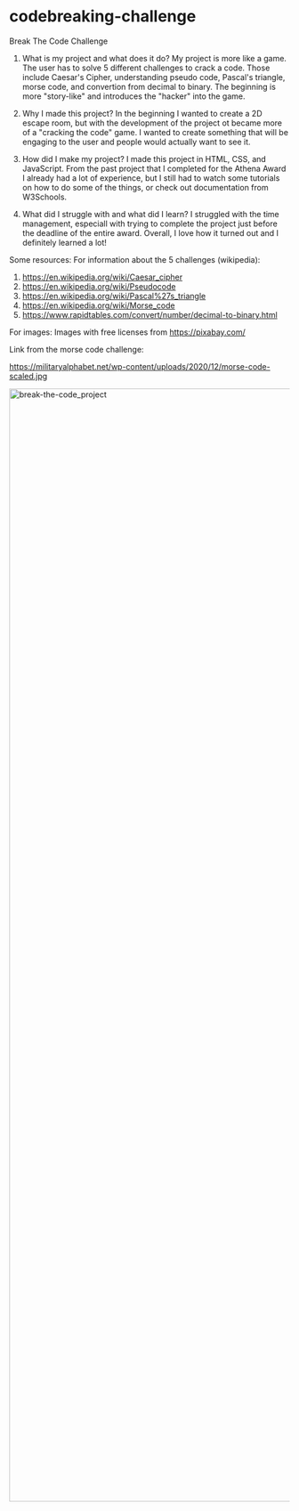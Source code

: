 ﻿# codebreaking-challenge
Break The Code Challenge

1. What is my project and what does it do?
My project is more like a game. The user has to solve 5 different challenges to crack a code. Those include Caesar's Cipher, understanding pseudo code, Pascal's triangle, morse code, and convertion from decimal to binary. The beginning is more "story-like" and introduces the "hacker" into the game.

2. Why I made this project?
In the beginning I wanted to create a 2D escape room, but with the development of the project ot became more of a "cracking the code" game. I wanted to create something that will be engaging to the user and people would actually want to see it.

3. How did I make my project?
I made this project in HTML, CSS, and JavaScript. From the past project that I completed for the Athena Award I already had a lot of experience, but I still had to watch some tutorials on how to do some of the things, or check out documentation from W3Schools.

4. What did I struggle with and what did I learn?
I struggled with the time management, especiall with trying to complete the project just before the deadline of the entire award. Overall, I love how it turned out and I definitely learned a lot!


Some resources:
For information about the 5 challenges (wikipedia):
1. https://en.wikipedia.org/wiki/Caesar_cipher
2. https://en.wikipedia.org/wiki/Pseudocode
3. https://en.wikipedia.org/wiki/Pascal%27s_triangle
4. https://en.wikipedia.org/wiki/Morse_code
5. https://www.rapidtables.com/convert/number/decimal-to-binary.html

For images:
Images with free licenses from https://pixabay.com/

Link from the morse code challenge:

https://militaryalphabet.net/wp-content/uploads/2020/12/morse-code-scaled.jpg

<img width="3200" height="2000" alt="break-the-code_project" src="https://github.com/user-attachments/assets/d4584d9c-9415-44fe-a42d-f52d6dbb86d9" />
